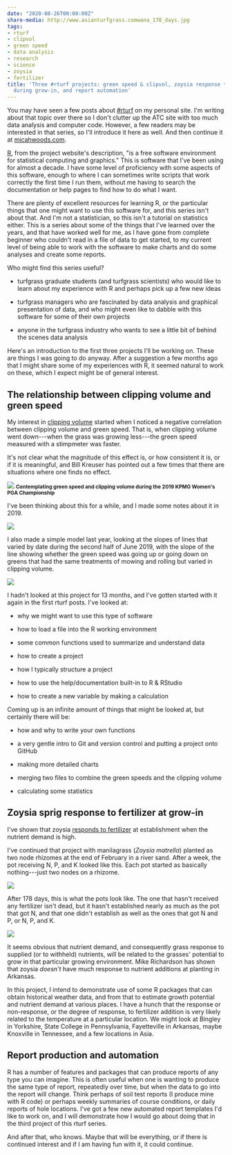 ```yaml
---
date: "2020-08-26T00:00:00Z"
share-media: http://www.asianturfgrass.comwana_178_days.jpg
tags:
- rturf
- clipvol
- green speed
- data analysis
- research
- science
- zoysia
- fertilizer
title: 'Three #rturf projects: green speed & clipvol, zoysia response to fertilizer
  during grow-in, and report automation'
---
```


You may have seen a few posts about [#rturf](https://www.micahwoods.com/category/rturf/) on my personal site. I'm writing about that topic over there so I don't clutter up the ATC site with too much data analysis and computer code. However, a few readers may be interested in that series, so I'll introduce it here as well. And then continue it at [micahwoods.com](https://www.micahwoods.com/).

[R](https://www.r-project.org/), from the project website's description, "is a free software environment for statistical computing and graphics." This is software that I've been using for almost a decade. I have some level of proficiency with some aspects of this software, enough to where I can sometimes write scripts that work correctly the first time I run them, without me having to search the documentation or help pages to find how to do what I want. 

There are plenty of excellent resources for learning R, or the particular things that one might want to use this software for, and this series isn't about that. And I'm not a statistician, so this isn't a tutorial on statistics either. This is a series about some of the things that I've learned over the years, and that have worked well for me, as I have gone from complete beginner who couldn't read in a file of data to get started, to my current level of being able to work with the software to make charts and do some analyses and create some reports. 

Who might find this series useful?

* turfgrass graduate students (and turfgrass scientists) who would like to learn about my experience with R and perhaps pick up a few new ideas

* turfgrass managers who are fascinated by data analysis and graphical presentation of data, and who might even like to dabble with this software for some of their own projects

* anyone in the turfgrass industry who wants to see a little bit of behind the scenes data analysis

Here's an introduction to the first three projects I'll be working on. These are things I was going to do anyway. After a suggestion a few months ago that I might share some of my experiences with R, it seemed natural to work on these, which I expect might be of general interest.

## The relationship between clipping volume and green speed

My interest in [clipping volume](https://www.asianturfgrass.com/buckets/) started when I noticed a negative correlation between clipping volume and green speed. That is, when clipping volume went down---when the grass was growing less---the green speed measured with a stimpmeter was faster. 

It's not clear what the magnitude of this effect is, or how consistent it is, or if it is meaningful, and Bill Kreuser has pointed out a few times that there are situations where one finds no effect. 

![](stimp_album.jpg)
<small><strong>Contemplating green speed and clipping volume during the 2019 KPMG Women's PGA Championship</strong></small>

I've been thinking about this for a while, and I made some notes about it in 2019. 

![](notebook_clipvol.jpg)

I also made a simple model last year, looking at the slopes of lines that varied by date during the second half of June 2019, with the slope of the line showing whether the green speed was going up or going down on greens that had the same treatments of mowing and rolling but varied in clipping volume.

![](volSpeed.jpg)

I hadn't looked at this project for 13 months, and I've gotten started with it again in the first rturf posts. I've looked at:

* why we might want to use this type of software

* how to load a file into the R working environment

* some common functions used to summarize and understand data

* how to create a project

* how I typically structure a project

* how to use the help/documentation built-in to R & RStudio

* how to create a new variable by making a calculation

Coming up is an infinite amount of things that might be looked at, but certainly there will be:

* how and why to write your own functions

* a very gentle intro to Git and version control and putting a project onto GitHub

* making more detailed charts

* merging two files to combine the green speeds and the clipping volume

* calculating some statistics


## Zoysia sprig response to fertilizer at grow-in

I've shown that zoysia [responds to fertilizer](https://www.asianturfgrass.com/2020-04-17-grass-grows-more-makes-roots/) at establishment when the nutrient demand is high. 

I've continued that project with manilagrass (*Zoysia matrella*) planted as two node rhizomes at the end of February in a river sand. After a week, the pot receiving N, P, and K looked like this. Each pot started as basically nothing---just two nodes on a rhizome.

![](wana_1week.jpg)

After 178 days, this is what the pots look like. The one that hasn't received any fertilizer isn't dead, but it hasn't established nearly as much as the pot that got N, and that one didn't establish as well as the ones that got N and P, or N, P, and K.

![](wana_178_days.jpg)

It seems obvious that nutrient demand, and consequently grass response to supplied (or to withheld) nutrients, will be related to the grasses' potential to grow in that particular growing environment. Mike Richardson has shown that zoysia *doesn't* have much response to nutrient additions at planting in Arkansas. 

In this project, I intend to demonstrate use of some R packages that can obtain historical weather data, and from that to estimate growth potential and nutrient demand at various places. I have a hunch that the response or non-response, or the degree of response, to fertilizer addition is very likely related to the temperature at a particular location. We might look at Bingley in Yorkshire, State College in Pennsylvania, Fayetteville in Arkansas, maybe Knoxville in Tennessee, and a few locations in Asia. 

## Report production and automation

R has a number of features and packages that can produce reports of any type you can imagine. This is often useful when one is wanting to produce the same type of report, repeatedly over time, but when the data to go into the report will change. Think perhaps of soil test reports (I produce mine with R code) or perhaps weekly summaries of course conditions, or daily reports of hole locations. I've got a few new automated report templates I'd like to work on, and I will demonstrate how I would go about doing that in the third project of this rturf series.

And after that, who knows. Maybe that will be everything, or if there is continued interest and if I am having fun with it, it could continue.

